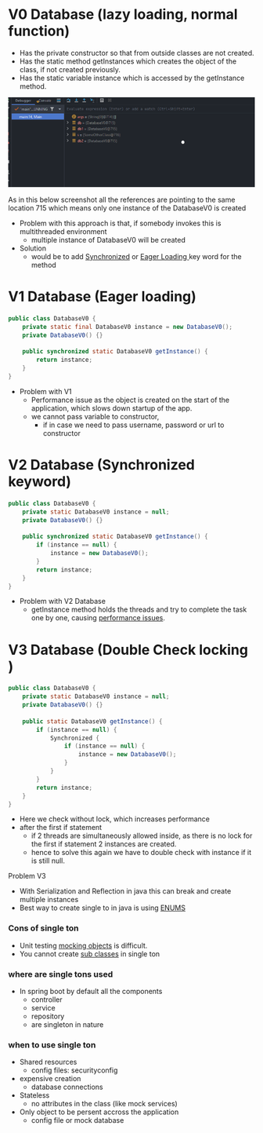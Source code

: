 # V0 Database (lazy loading, normal function)
- Has the private constructor so that from outside classes are not created. 
- Has the static method getInstances which creates the object of the class, if not created previously.  
- Has the static variable instance which is accessed by the getInstance method.

![Screenshot](../resources/singletonv0.png)

As in this below screenshot 
all the references are pointing to the same location 715
which means only one instance of the DatabaseV0 is created

- Problem with this approach is that, if somebody invokes this is multithreaded environment 
  - multiple instance of DatabaseV0 will be created 
- Solution 
  - would be to add <u>Synchronized</u> or <u> Eager Loading </u> key word for the method

# V1 Database  (Eager loading)
```java
public class DatabaseV0 {
    private static final DatabaseV0 instance = new DatabaseV0();
    private DatabaseV0() {}

    public synchronized static DatabaseV0 getInstance() {
        return instance;
    }
}
```
- Problem with V1
  -  Performance issue as the object is created on the start of the application, which slows down startup of the app. 
  - we cannot pass variable to constructor, 
    - if in case we need to pass username, password or url to constructor


# V2 Database (Synchronized keyword)
```java
public class DatabaseV0 {
    private static DatabaseV0 instance = null;
    private DatabaseV0() {}

    public synchronized static DatabaseV0 getInstance() {
        if (instance == null) {
            instance = new DatabaseV0();
        }
        return instance;
    }
}
```

- Problem with V2 Database
  - getInstance method holds the threads and try to complete the task one by one, causing <u>performance issues</u>.


# V3 Database (Double Check locking )
```java
public class DatabaseV0 {
    private static DatabaseV0 instance = null;
    private DatabaseV0() {}

    public static DatabaseV0 getInstance() {
        if (instance == null) {
            Synchronized {
                if (instance == null) {
                    instance = new DatabaseV0();                    
                }
            }
        }
        return instance;
    }
}
```
 
- Here we check without lock, which increases performance 
- after the first if statement 
  - if 2 threads are simultaneously allowed inside, as there is no lock for the first if statement 2 instances are created. 
  - hence to solve this again we have to double check with instance if it is still null.

Problem V3
- With Serialization and Reflection in java this can break and create multiple instances 
- Best way to create single to in java is using <u>ENUMS</u>


### Cons of single ton 
- Unit testing <u>mocking objects</u> is difficult.
- You cannot create <u>sub classes</u> in single ton

### where are single tons used 
- In spring boot by default all the components 
  - controller 
  - service
  - repository 
  - are singleton in nature


### when to use single ton
- Shared resources 
  - config files: securityconfig
- expensive creation 
  - database connections 
- Stateless 
  - no attributes in the class (like mock services)
- Only object to be persent accross the application 
  - config file or mock database
